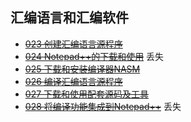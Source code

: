 ## 汇编语言和汇编软件

* ~~[023 创建汇编语言源程序](./023/)~~
* ~~[024 Notepad++的下载和使用](./024/)~~ 丢失
* ~~[025 下载和安装编译器NASM](./025/)~~
* ~~[026 编译汇编语言源程序](./026/)~~
* ~~[027 下载和使用配套源码及工具](./027/)~~
* ~~[028 将编译功能集成到Notepad++](./028/)~~ 丢失